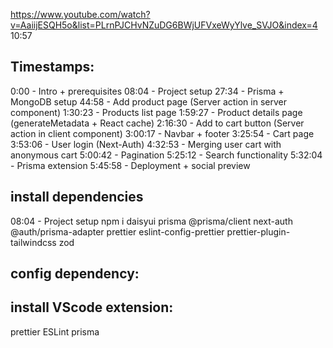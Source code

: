 https://www.youtube.com/watch?v=AaiijESQH5o&list=PLrnPJCHvNZuDG6BWjUFVxeWyYlve_SVJO&index=4 10:57

## Timestamps:
0:00 - Intro + prerequisites
08:04 - Project setup
27:34 - Prisma + MongoDB setup
44:58 - Add product page (Server action in server component)
1:30:23 - Products list page
1:59:27 - Product details page (generateMetadata + React cache)
2:16:30 - Add to cart button (Server action in client component)
3:00:17 - Navbar + footer
3:25:54 - Cart page
3:53:06 - User login (Next-Auth)
4:32:53 - Merging user cart with anonymous cart
5:00:42 - Pagination
5:25:12 - Search functionality
5:32:04 - Prisma extension
5:45:58 - Deployment + social preview

## install dependencies
08:04 - Project setup
npm i daisyui prisma @prisma/client next-auth @auth/prisma-adapter prettier eslint-config-prettier prettier-plugin-tailwindcss zod

## config dependency:

## install VScode extension:
 prettier ESLint prisma 